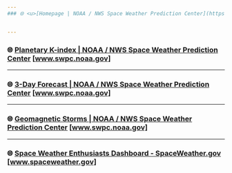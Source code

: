 ```yaml
---
### 🌐 <u>[Homepage | NOAA / NWS Space Weather Prediction Center](https://www.swpc.noaa.gov/)</u> [www.swpc.noaa.gov]


---
```

### 🌐 <u>[Planetary K-index | NOAA / NWS Space Weather Prediction Center](https://www.swpc.noaa.gov/products/planetary-k-index)</u> [www.swpc.noaa.gov]


---
### 🌐 <u>[3-Day Forecast | NOAA / NWS Space Weather Prediction Center](https://www.swpc.noaa.gov/products/3-day-forecast)</u> [www.swpc.noaa.gov]


---
### 🌐 <u>[Geomagnetic Storms | NOAA / NWS Space Weather Prediction Center](https://www.swpc.noaa.gov/phenomena/geomagnetic-storms)</u> [www.swpc.noaa.gov]


---
### 🌐 <u>[Space Weather Enthusiasts Dashboard - SpaceWeather.gov](https://www.spaceweather.gov/communities/space-weather-enthusiasts-dashboard)</u> [www.spaceweather.gov]


